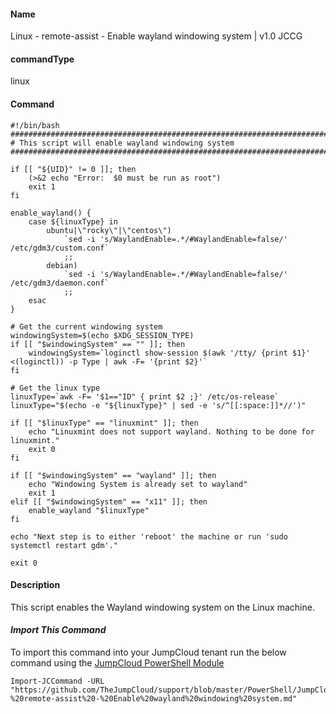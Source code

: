 #### Name

Linux - remote-assist - Enable wayland windowing system | v1.0 JCCG

#### commandType

linux

#### Command

```
#!/bin/bash
################################################################################
# This script will enable wayland windowing system
################################################################################

if [[ "${UID}" != 0 ]]; then
    (>&2 echo "Error:  $0 must be run as root")
    exit 1
fi

enable_wayland() {
    case ${linuxType} in
        ubuntu|\"rocky\"|\"centos\")
            `sed -i 's/WaylandEnable=.*/#WaylandEnable=false/' /etc/gdm3/custom.conf`
            ;;
        debian)
            `sed -i 's/WaylandEnable=.*/#WaylandEnable=false/' /etc/gdm3/daemon.conf`
            ;;
    esac
}

# Get the current windowing system
windowingSystem=$(echo $XDG_SESSION_TYPE)
if [[ "$windowingSystem" == "" ]]; then
    windowingSystem=`loginctl show-session $(awk '/tty/ {print $1}' <(loginctl)) -p Type | awk -F= '{print $2}'`
fi

# Get the linux type
linuxType=`awk -F= '$1=="ID" { print $2 ;}' /etc/os-release`
linuxType="$(echo -e "${linuxType}" | sed -e 's/^[[:space:]]*//')"

if [[ "$linuxType" == "linuxmint" ]]; then
    echo "Linuxmint does not support wayland. Nothing to be done for linuxmint."
    exit 0
fi

if [[ "$windowingSystem" == "wayland" ]]; then
    echo "Windowing System is already set to wayland"
    exit 1
elif [[ "$windowingSystem" == "x11" ]]; then
    enable_wayland "$linuxType"
fi

echo "Next step is to either 'reboot' the machine or run 'sudo systemctl restart gdm'."

exit 0
```

#### Description

This script enables the Wayland windowing system on the Linux machine.

#### _Import This Command_

To import this command into your JumpCloud tenant run the below command using the [JumpCloud PowerShell Module](https://github.com/TheJumpCloud/support/wiki/Installing-the-JumpCloud-PowerShell-Module)

```
Import-JCCommand -URL "https://github.com/TheJumpCloud/support/blob/master/PowerShell/JumpCloud%20Commands%20Gallery/Linux%20Commands/Linux%20-%20remote-assist%20-%20Enable%20wayland%20windowing%20system.md"
```
